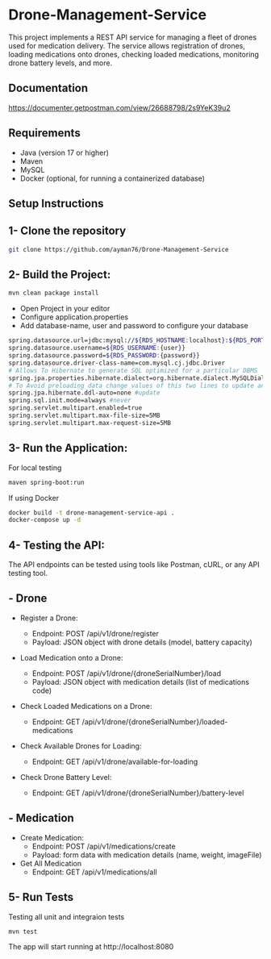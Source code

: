 # Drone-Management-Service

This project implements a REST API service for managing a fleet of drones used for medication delivery. The service allows registration of drones, loading medications onto drones, checking loaded medications, monitoring drone battery levels, and more.

## Documentation

https://documenter.getpostman.com/view/26688798/2s9YeK39u2

## Requirements
- Java (version 17 or higher)
- Maven
- MySQL
- Docker (optional, for running a containerized database)


## Setup Instructions

## 1- Clone the repository 
```bash
git clone https://github.com/ayman76/Drone-Management-Service
```
## 2- Build the Project:
```bash
mvn clean package install
```
- Open Project in your editor
- Configure application.properties
- Add database-name, user and password to configure your database

```bash
spring.datasource.url=jdbc:mysql://${RDS_HOSTNAME:localhost}:${RDS_PORT:3306}/${RDS_DBNAME:{database-name}}?createDatabaseIfNotExist=true
spring.datasource.username=${RDS_USERNAME:{user}}
spring.datasource.password=${RDS_PASSWORD:{password}}
spring.datasource.driver-class-name=com.mysql.cj.jdbc.Driver
# Allows To Hibernate to generate SQL optimized for a particular DBMS
spring.jpa.properties.hibernate.dialect=org.hibernate.dialect.MySQLDialect
# To Avoid preloading data change values of this two lines to update and never
spring.jpa.hibernate.ddl-auto=none #update
spring.sql.init.mode=always #never
spring.servlet.multipart.enabled=true
spring.servlet.multipart.max-file-size=5MB
spring.servlet.multipart.max-request-size=5MB


```

## 3- Run the Application:
For local testing 

```bash
maven spring-boot:run
```
If using Docker

```bash
docker build -t drone-management-service-api .
docker-compose up -d
```

## 4- Testing the API:
The API endpoints can be tested using tools like Postman, cURL, or any API testing tool.
## - Drone
  - Register a Drone:
    - Endpoint: POST /api/v1/drone/register
    - Payload: JSON object with drone details (model, battery capacity)
  
  - Load Medication onto a Drone:
    - Endpoint: POST /api/v1/drone/{droneSerialNumber}/load
    - Payload: JSON object with medication details (list of medications code)
  
  - Check Loaded Medications on a Drone:
    - Endpoint: GET /api/v1/drone/{droneSerialNumber}/loaded-medications
  
  - Check Available Drones for Loading:
    - Endpoint: GET /api/v1/drone/available-for-loading
  
  - Check Drone Battery Level:
    - Endpoint: GET /api/v1/drone/{droneSerialNumber}/battery-level

## - Medication
 - Create Medication:
    - Endpoint: POST /api/v1/medications/create
    - Payload: form data with medication details (name, weight, imageFile)
 - Get All Medication
   - Endpoint: GET /api/v1/medications/all  

## 5- Run Tests
Testing all unit and integraion tests
```bash
mvn test
```

The app will start running at http://localhost:8080

